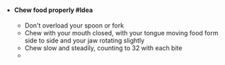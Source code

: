 - #### Chew food properly #Idea
	- Don't overload your spoon or fork
	- Chew with your mouth closed, with your tongue moving food form side to side and your jaw rotating slightly
	- Chew slow and steadily, counting to 32 with each bite
	-